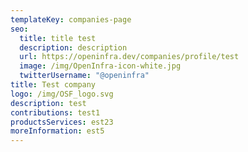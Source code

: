```yaml
---
templateKey: companies-page
seo:
  title: title test
  description: description
  url: https://openinfra.dev/companies/profile/test
  image: /img/OpenInfra-icon-white.jpg
  twitterUsername: "@openinfra"
title: Test company
logo: /img/OSF_logo.svg
description: test
contributions: test1
productsServices: est23
moreInformation: est5
---
```

